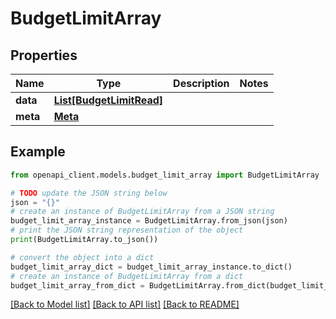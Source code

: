 # BudgetLimitArray


## Properties

Name | Type | Description | Notes
------------ | ------------- | ------------- | -------------
**data** | [**List[BudgetLimitRead]**](BudgetLimitRead.md) |  | 
**meta** | [**Meta**](Meta.md) |  | 

## Example

```python
from openapi_client.models.budget_limit_array import BudgetLimitArray

# TODO update the JSON string below
json = "{}"
# create an instance of BudgetLimitArray from a JSON string
budget_limit_array_instance = BudgetLimitArray.from_json(json)
# print the JSON string representation of the object
print(BudgetLimitArray.to_json())

# convert the object into a dict
budget_limit_array_dict = budget_limit_array_instance.to_dict()
# create an instance of BudgetLimitArray from a dict
budget_limit_array_from_dict = BudgetLimitArray.from_dict(budget_limit_array_dict)
```
[[Back to Model list]](../README.md#documentation-for-models) [[Back to API list]](../README.md#documentation-for-api-endpoints) [[Back to README]](../README.md)


